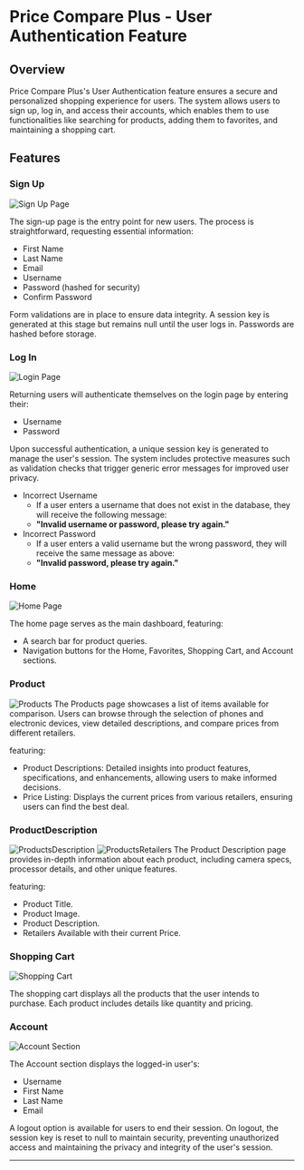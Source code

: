 # Price Compare Plus - User Authentication Feature

## Overview

Price Compare Plus's User Authentication feature ensures a secure and personalized shopping experience for users. The system allows users to sign up, log in, and access their accounts, which enables them to use functionalities like searching for products, adding them to favorites, and maintaining a shopping cart.

## Features

### Sign Up

![Sign Up Page](images/SignUp.png)

The sign-up page is the entry point for new users. The process is straightforward, requesting essential information:

- First Name
- Last Name
- Email
- Username
- Password (hashed for security)
- Confirm Password

Form validations are in place to ensure data integrity. A session key is generated at this stage but remains null until the user logs in.
Passwords are hashed before storage.

### Log In

![Login Page](images/Login.png)

Returning users will authenticate themselves on the login page by entering their:

- Username
- Password

Upon successful authentication, a unique session key is generated to manage the user's session. The system includes protective measures such as validation checks that trigger generic error messages for improved user privacy.

- Incorrect Username
  - If a user enters a username that does not exist in the database, they will receive the following message:
  - **"Invalid username or password, please try again."**
- Incorrect Password
  - If a user enters a valid username but the wrong password, they will receive the same message as above:
  - **"Invalid password, please try again."**

### Home

![Home Page](images/Home.png)

The home page serves as the main dashboard, featuring:

- A search bar for product queries.
- Navigation buttons for the Home, Favorites, Shopping Cart, and Account sections.

### Product

![Products](images/Products.png)
The Products page showcases a list of items available for comparison. Users can browse through the selection of phones and electronic devices, view detailed descriptions, and compare prices from different retailers.

featuring:

- Product Descriptions: Detailed insights into product features, specifications, and enhancements, allowing users to make informed decisions.
- Price Listing: Displays the current prices from various retailers, ensuring users can find the best deal.

### ProductDescription

![ProductsDescription](images/ProductsDescription.png)
![ProductsRetailers](images/RetailerPrice.png)
The Product Description page provides in-depth information about each product, including camera specs, processor details, and other unique features.

featuring:

- Product Title.
- Product Image.
- Product Description.
- Retailers Available with their current Price.

### Shopping Cart

![Shopping Cart](images/ShoppingCart.png)

The shopping cart displays all the products that the user intends to purchase. Each product includes details like quantity and pricing.

### Account

![Account Section](images/Account.png)

The Account section displays the logged-in user's:

- Username
- First Name
- Last Name
- Email

A logout option is available for users to end their session. On logout, the session key is reset to null to maintain security, preventing unauthorized access and maintaining the privacy and integrity of the user's session.

---

